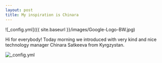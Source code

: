 ```yaml
---
layout: post
title: My inspiration is Chinara
---
```

![_config.yml]({{ site.baseurl }}/images/Google-Logo-BW.jpg)

Hi for everybody! Today morning we introduced with very kind and nice technology manager Chinara Satkeeva from Kyrgzystan. 

![_config.yml]()
